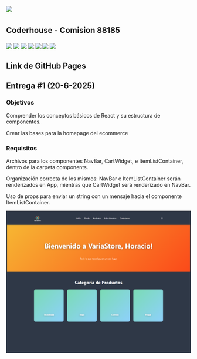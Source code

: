 <h1><img src="https://img.shields.io/badge/CURSO%3A-%20REACT-blue?style=plastic&logo=codementor" width="auto" height="28"></h1>
<h2>Coderhouse - Comision 88185</h2>
<h3>
  <img src="https://img.shields.io/badge/HTML5-E34F26?style=for-the-badge&logo=html5&logoColor=white">
  <img src="https://img.shields.io/badge/CSS3-1572B6?style=for-the-badge&logo=css3&logoColor=white">
  <img src="https://img.shields.io/badge/Tailwind_CSS-38B2AC?style=for-the-badge&logo=tailwind-css&logoColor=white">
  <img src="https://img.shields.io/badge/Font_Awesome-339AF0?style=for-the-badge&logo=fontawesome&logoColor=white">
  <img src="https://img.shields.io/badge/Node%20js-339933?style=for-the-badge&logo=nodedotjs&logoColor=white">
  <img src="https://img.shields.io/badge/React-20232A?style=for-the-badge&logo=react&logoColor=61DAFB">
  <img src="https://img.shields.io/badge/React_Router-CA4245?style=for-the-badge&logo=react-router&logoColor=white">
</h3>
<h2>Link de GitHub Pages</h2>
<h2>Entrega #1 (20-6-2025)</h2>
<h3>Objetivos</h3>
<p>Comprender los conceptos básicos de React y su estructura de componentes.</p>
<p>Crear las bases para la homepage del ecommerce</p>
<h3>Requisitos</h3>
<p>Archivos para los componentes NavBar, CartWidget, e ItemListContainer, dentro de la carpeta components.</p>
<p>Organización correcta de los mismos: NavBar e ItemListContainer serán renderizados en App, mientras que CartWidget será renderizado en NavBar.</p>
<p>Uso de props para enviar un string con un mensaje hacia el componente ItemListContainer.</p>
<p><img src="./public/readme/main-v1.png"></p>

